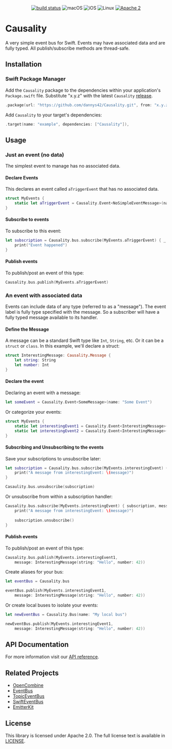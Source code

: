 <p align="center">
<a href="https://github.com/dannys42/Causality/actions?query=workflow%3ASwift"><img src="https://github.com/dannys42/Causality/workflows/Swift/badge.svg" alt="build status"></a>
<img src="https://img.shields.io/badge/os-macOS-green.svg?style=flat" alt="macOS">
<img src="https://img.shields.io/badge/os-iOS-green.svg?style=flat" alt="iOS">
<img src="https://img.shields.io/badge/os-linux-green.svg?style=flat" alt="Linux">
<a href="LICENSE"><img src="https://img.shields.io/badge/license-Apache2-blue.svg?style=flat" alt="Apache 2"></a>

</p>

# Causality
A very simple event bus for Swift.  Events may have associated data and are fully typed.  All publish/subscribe methods are thread-safe.

## Installation

### Swift Package Manager
Add the `Causality` package to the dependencies within your application's `Package.swift` file.  Substitute "x.y.z" with the latest `Causality` [release](https://github.com/dannys42/Causality/releases).

```swift
.package(url: "https://github.com/dannys42/Causality.git", from: "x.y.z")
```

Add `Causality` to your target's dependencies:

```swift
.target(name: "example", dependencies: ["Causality"]),
```

## Usage


### Just an event (no data)
The simplest event to manage has no associated data.

#### Declare Events

This declares an event called `aTriggerEvent` that has no associated data.

```swift
struct MyEvents {
    static let aTriggerEvent = Causality.Event<NoSimpleEventMessage>(name: "A Trigger")
}
```

#### Subscribe to events

To subscribe to this event:

```swift
let subscription = Causality.bus.subscribe(MyEvents.aTriggerEvent) { _ in
    print("Event happened")
}

```

#### Publish events

To publish/post an event of this type:

```swift
Causality.bus.publish(MyEvents.aTriggerEvent)
```

### An event with associated data

Events can include data of any type (referred to as a "message").  The event label is fully type specified with the message.  So a subscriber will have a fully typed message available to its handler.

#### Define the Message

A message can be a standard Swift type like `Int`, `String`, etc.  Or it can be a `struct` or `class`.  In this example, we'll declare a struct:

```swift
struct InterestingMessage: Causality.Message {
    let string: String
    let number: Int
}
```

#### Declare the event

Declaring an event with a message:

```swift
let someEvent = Causality.Event<SomeMessage>(name: "Some Event")
```

Or categorize your events:

```swift
struct MyEvents {
    static let interestingEvent1 = Causality.Event<InterestingMessage>(name: "An interesting Event 1")
    static let interestingEvent2 = Causality.Event<InterestingMessage>(name: "An interesting Event 2")
}
```

#### Subscribing and Unsubscribing to the events

Save your subscriptions to unsubscribe later:

```swift
let subscription = Causality.bus.subscribe(MyEvents.interestingEvent) { message in
    print("A message from interestingEvent: \(message)")
}

Casaulity.bus.unsubscribe(subscription)
```

Or unsubscribe from within a subscription handler:

```swift
Causality.bus.subscribe(MyEvents.interestingEvent) { subscription, message in
    print("A message from interestingEvent: \(message)")
    
    subscription.unsubscribe()
}
```


#### Publish events

To publish/post an event of this type:

```swift
Causality.bus.publish(MyEvents.interestingEvent1, 
    message: InterestingMessage(string: "Hello", number: 42))
```

Create aliases for your bus:

```swift
let eventBus = Causality.bus

eventBus.publish(MyEvents.interestingEvent1, 
    message: InterestingMessage(string: "Hello", number: 42))
```

Or create local buses to isolate your events:

```swift
let newEventBus = Causality.Bus(name: "My local bus")

newEventBus.publish(MyEvents.interestingEvent1, 
    message: InterestingMessage(string: "Hello", number: 42))
```


## API Documentation
For more information visit our [API reference](https://dannys42.github.io/Causality/).

## Related Projects
 - [OpenCombine](https://github.com/OpenCombine/OpenCombine)
 - [EventBus](https://github.com/regexident/EventBus)
 - [TopicEventBus](https://github.com/mcmatan/topicEventBus)
 - [SwiftEventBus](https://github.com/cesarferreira/SwiftEventBus)
 - [EmitterKit](https://github.com/aleclarson/emitter-kit)
 
## License
This library is licensed under Apache 2.0. The full license text is available in [LICENSE](LICENSE).
